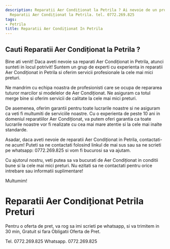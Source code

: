 ```yaml
---
description: Reparatii Aer Condiționat la Petrila ? Ai nevoie de un profesionist in
  Reparatii Aer Condiționat la Petrila. tel. 0772.269.825
tags:
- Petrila
title: Reparatii Aer Condiționat In Petrila
---
```



## Cauti Reparatii Aer Condiționat la Petrila ?

Bine ati venit! Daca aveti nevoie sa reparati Aer Condiționat in Petrila, atunci sunteti in locul potrivit! Suntem un grup de experti cu experienta in reparatii Aer Condiționat in Petrila si oferim servicii profesionale la cele mai mici preturi. 

Ne mandrim cu echipa noastra de profesionisti care se ocupa de repararea tuturor marcilor si modelelor de Aer Condiționat. Ne asiguram ca totul merge bine si oferim servicii de calitate la cele mai mici preturi. 

De asemenea, oferim garantii pentru toate lucrarile noastre si ne asiguram ca veti fi multumiti de serviciile noastre. Cu o experienta de peste 10 ani in domeniul reparatiilor Aer Condiționat, va putem oferi garantia ca toate lucrarile noastre vor fi realizate cu cea mai mare atentie si la cele mai inalte standarde.

Asadar, daca aveti nevoie de reparatii Aer Condiționat in Petrila, contactati-ne acum! Puteti sa ne contactati folosind linkul de mai sus sau sa ne scrieti pe whatsapp: 0772.269.825 si vom fi bucurosi sa va ajutam. 

Cu ajutorul nostru, veti putea sa va bucurati de Aer Condiționat in conditii bune si la cele mai mici preturi. Nu ezitati sa ne contactati pentru orice intrebare sau informatii suplimentare! 

Multumim!

# Reparatii Aer Condiționat Petrila Preturi
Pentru o oferta de pret, va rog sa imi scrieti pe whatsapp, si va trimitem in 30 min, Gratuit si fara Obligatii Oferta de Pret.

Tel. 0772.269.825
Whatsapp. 0772.269.825